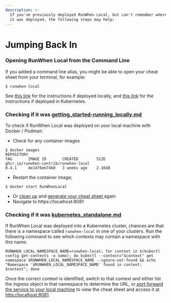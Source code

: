 ```yaml
---
description: >-
  If you've previously deployed RunWhen Local, but can't remember where or how
  it was deployed, the following steps may help:
---
```


# Jumping Back In

### Opening RunWhen Local from the Command Line

If you added a command line alias, you might be able to open your cheat sheet from your terminal, for example:&#x20;

```
$ runwhen-local
```

See [this link](https://docs.runwhen.com/public/v/runwhen-local/user-guide/getting-started/getting\_started-running\_locally#optional-add-a-cli-shortcut) for the instructions if deployed locally, and [this link](https://docs.runwhen.com/public/v/runwhen-local/user-guide/getting-started/getting\_started-running\_in\_kubernetes#optional-add-a-cli-shortcut) for the instructions if deployed in Kubernetes.&#x20;

### Checking if it was [getting\_started-running\_locally.md](installation/getting\_started-running\_locally.md "mention")

To check if RunWhen Local was deployed on your local machine with Docker / Podman:&#x20;

* Check for any container images

```
$ docker images
REPOSITORY                                                             TAG       IMAGE ID       CREATED        SIZE
ghcr.io/runwhen-contrib/runwhen-local                                  0.4.1     4e1476eb74b0   3 weeks ago    2.16GB
```

* Restart the container image;&#x20;

```
$ docker start RunWhenLocal
```

* Or [clean up](https://docs.runwhen.com/public/v/runwhen-local/user-guide/getting-started/getting\_started-running\_locally#cleanup) and [generate your cheat sheet ](https://docs.runwhen.com/public/v/runwhen-local/user-guide/getting-started/getting\_started-running\_locally#generating-your-cheat-sheet)again
* Navigate to https://localhost:8081



### Checking if it was [kubernetes\_standalone.md](installation/kubernetes\_standalone.md "mention")

If RunWhen Local was deployed into a Kubernetes cluster, chances are that there is a namespace called `runwhen-local` in one of your clusters. Run the following command to see which contexts may contain a namespace with this name:&#x20;

```
RUNWHEN_LOCAL_NAMESPACE_NAME=runwhen-local; for context in $(kubectl config get-contexts -o name); do kubectl --context="$context" get namespace $RUNWHEN_LOCAL_NAMESPACE_NAME --ignore-not-found && echo "Namespace '$RUNWHEN_LOCAL_NAMESPACE_NAME' found in context: $context"; done
```



Once the correct context is identified, switch to that context and either list the ingress object in that namespace to determine the URL, or[ port forward the service to your local machine](https://docs.runwhen.com/public/v/runwhen-local/user-guide/getting-started/getting\_started-running\_in\_kubernetes#testing-the-runwhen-local-deployment) to view the cheat sheet and access it at [http://localhost:8081](http://localhost:8081).
